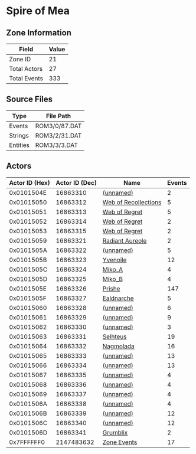 # Spire of Mea

## Zone Information

| Field        |   Value |
|--------------|---------|
| Zone ID      |      21 |
| Total Actors |      27 |
| Total Events |     333 |

## Source Files

| Type     | File Path     |
|----------|---------------|
| Events   | ROM3/0/87.DAT |
| Strings  | ROM3/2/31.DAT |
| Entities | ROM3/3/3.DAT  |

## Actors

| Actor ID (Hex)   |   Actor ID (Dec) | Name                                                               |   Events |
|------------------|------------------|--------------------------------------------------------------------|----------|
| 0x0101504E       |         16863310 | [(unnamed)](./16863310/)                                           |        2 |
| 0x01015050       |         16863312 | [Web of Recollections](./16863312%20-%20Web%20of%20Recollections/) |        5 |
| 0x01015051       |         16863313 | [Web of Regret](./16863313%20-%20Web%20of%20Regret/)               |        5 |
| 0x01015052       |         16863314 | [Web of Regret](./16863314%20-%20Web%20of%20Regret/)               |        2 |
| 0x01015053       |         16863315 | [Web of Regret](./16863315%20-%20Web%20of%20Regret/)               |        2 |
| 0x01015059       |         16863321 | [Radiant Aureole](./16863321%20-%20Radiant%20Aureole/)             |        2 |
| 0x0101505A       |         16863322 | [(unnamed)](./16863322/)                                           |        5 |
| 0x0101505B       |         16863323 | [Yvenoile](./16863323%20-%20Yvenoile/)                             |       12 |
| 0x0101505C       |         16863324 | [Miko_A](./16863324%20-%20Miko_A/)                                 |        4 |
| 0x0101505D       |         16863325 | [Miko_B](./16863325%20-%20Miko_B/)                                 |        4 |
| 0x0101505E       |         16863326 | [Prishe](./16863326%20-%20Prishe/)                                 |      147 |
| 0x0101505F       |         16863327 | [Ealdnarche](./16863327%20-%20Ealdnarche/)                         |        5 |
| 0x01015060       |         16863328 | [(unnamed)](./16863328/)                                           |        6 |
| 0x01015061       |         16863329 | [(unnamed)](./16863329/)                                           |        9 |
| 0x01015062       |         16863330 | [(unnamed)](./16863330/)                                           |        3 |
| 0x01015063       |         16863331 | [Selhteus](./16863331%20-%20Selhteus/)                             |       19 |
| 0x01015064       |         16863332 | [Nagmolada](./16863332%20-%20Nagmolada/)                           |       16 |
| 0x01015065       |         16863333 | [(unnamed)](./16863333/)                                           |       13 |
| 0x01015066       |         16863334 | [(unnamed)](./16863334/)                                           |       13 |
| 0x01015067       |         16863335 | [(unnamed)](./16863335/)                                           |        4 |
| 0x01015068       |         16863336 | [(unnamed)](./16863336/)                                           |        4 |
| 0x01015069       |         16863337 | [(unnamed)](./16863337/)                                           |        4 |
| 0x0101506A       |         16863338 | [(unnamed)](./16863338/)                                           |        4 |
| 0x0101506B       |         16863339 | [(unnamed)](./16863339/)                                           |       12 |
| 0x0101506C       |         16863340 | [(unnamed)](./16863340/)                                           |       12 |
| 0x0101506D       |         16863341 | [Grumblix](./16863341%20-%20Grumblix/)                             |        2 |
| 0x7FFFFFF0       |       2147483632 | [Zone Events](./Zone%20Events/)                                    |       17 |